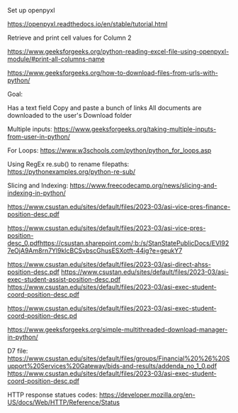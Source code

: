 Set up openpyxl 

https://openpyxl.readthedocs.io/en/stable/tutorial.html

Retrieve and print cell values for Column 2

https://www.geeksforgeeks.org/python-reading-excel-file-using-openpyxl-module/#print-all-columns-name

https://www.geeksforgeeks.org/how-to-download-files-from-urls-with-python/

Goal: 

Has a text field
Copy and paste a bunch of links
All documents are downloaded to the user's Download folder

Multiple inputs: https://www.geeksforgeeks.org/taking-multiple-inputs-from-user-in-python/

For Loops: https://www.w3schools.com/python/python_for_loops.asp

Using RegEx re.sub() to rename filepaths: https://pythonexamples.org/python-re-sub/

Slicing and Indexing: https://www.freecodecamp.org/news/slicing-and-indexing-in-python/

https://www.csustan.edu/sites/default/files/2023-03/asi-vice-pres-finance-position-desc.pdf



https://www.csustan.edu/sites/default/files/2023-03/asi-vice-pres-position-desc_0.pdfhttps://csustan.sharepoint.com/:b:/s/StanStatePublicDocs/EVI927eOjA9Am8rn7Yl9klcBCSvbscGhusESXotft-44ig?e=geukY7

https://www.csustan.edu/sites/default/files/2023-03/asi-direct-ahss-position-desc.pdf 
https://www.csustan.edu/sites/default/files/2023-03/asi-exec-student-assist-position-desc.pdf 
https://www.csustan.edu/sites/default/files/2023-03/asi-exec-student-coord-position-desc.pdf 

https://www.csustan.edu/sites/default/files/2023-03/asi-exec-student-coord-position-desc.pd

https://www.geeksforgeeks.org/simple-multithreaded-download-manager-in-python/

D7 file: 
https://www.csustan.edu/sites/default/files/groups/Financial%20%26%20Support%20Services%20Gateway/bids-and-results/addenda_no_1_0.pdf 
https://www.csustan.edu/sites/default/files/2023-03/asi-exec-student-coord-position-desc.pdf

HTTP response statues codes: https://developer.mozilla.org/en-US/docs/Web/HTTP/Reference/Status